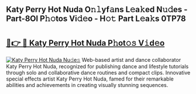 ## Katy Perry Hot Nuda O𝚗𝚕yf𝚊ns L𝚎a𝚔ed N𝚞𝚍es - Part-8Ol P𝚑𝚘tos Vi𝚍𝚎o - H𝚘𝚝 Part L𝚎a𝚔s 0TP78

# <h2><a href="http://kf53bgu.oniu.top/?m=Katy+Perry+Hot+Nuda">🔗👉 🔴 Katy Perry Hot Nuda P𝚑ot𝚘𝚜 V𝚒d𝚎o</a></h2>

[![Katy Perry Hot Nuda Nu𝚍e𝚜](https://i.imgur.com/0qMVB7G.gif)](http://kf53bgu.oniu.top/?m=Katy+Perry+Hot+Nuda)
Web-based artist and dance collaborator Katy Perry Hot Nuda, recognized for publishing dance and lifestyle tutorials through solo and collaborative dance routines and compact clips. Innovative special effects artist Katy Perry Hot Nuda, famed for their remarkable abilities and achievements in creating visually stunning sequences.  
